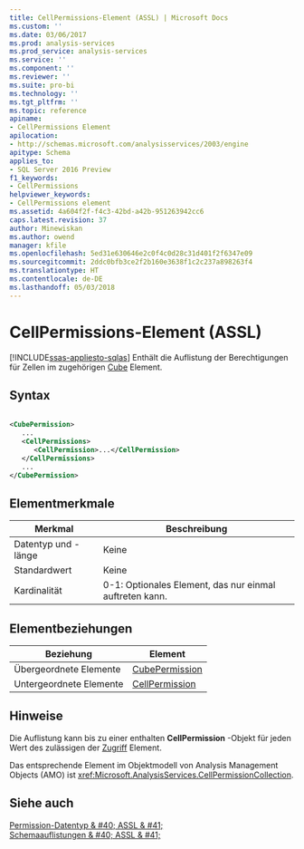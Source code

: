 ```yaml
---
title: CellPermissions-Element (ASSL) | Microsoft Docs
ms.custom: ''
ms.date: 03/06/2017
ms.prod: analysis-services
ms.prod_service: analysis-services
ms.service: ''
ms.component: ''
ms.reviewer: ''
ms.suite: pro-bi
ms.technology: ''
ms.tgt_pltfrm: ''
ms.topic: reference
apiname:
- CellPermissions Element
apilocation:
- http://schemas.microsoft.com/analysisservices/2003/engine
apitype: Schema
applies_to:
- SQL Server 2016 Preview
f1_keywords:
- CellPermissions
helpviewer_keywords:
- CellPermissions element
ms.assetid: 4a604f2f-f4c3-42bd-a42b-951263942cc6
caps.latest.revision: 37
author: Minewiskan
ms.author: owend
manager: kfile
ms.openlocfilehash: 5ed31e630646e2c0f4c0d28c31d401f2f6347e09
ms.sourcegitcommit: 2ddc0bfb3ce2f2b160e3638f1c2c237a898263f4
ms.translationtype: HT
ms.contentlocale: de-DE
ms.lasthandoff: 05/03/2018
---
```

# <a name="cellpermissions-element-assl"></a>CellPermissions-Element (ASSL)
[!INCLUDE[ssas-appliesto-sqlas](../../../includes/ssas-appliesto-sqlas.md)]
  Enthält die Auflistung der Berechtigungen für Zellen im zugehörigen [Cube](../../../analysis-services/scripting/objects/cube-element-assl.md) Element.  
  
## <a name="syntax"></a>Syntax  
  
```xml  
  
<CubePermission>  
   ...  
   <CellPermissions>  
      <CellPermission>...</CellPermission>  
   </CellPermissions>  
   ...  
</CubePermission>  
```  
  
## <a name="element-characteristics"></a>Elementmerkmale  
  
|Merkmal|Beschreibung|  
|--------------------|-----------------|  
|Datentyp und -länge|Keine|  
|Standardwert|Keine|  
|Kardinalität|0-1: Optionales Element, das nur einmal auftreten kann.|  
  
## <a name="element-relationships"></a>Elementbeziehungen  
  
|Beziehung|Element|  
|------------------|-------------|  
|Übergeordnete Elemente|[CubePermission](../../../analysis-services/scripting/objects/cubepermission-element-assl.md)|  
|Untergeordnete Elemente|[CellPermission](../../../analysis-services/scripting/objects/cellpermission-element-assl.md)|  
  
## <a name="remarks"></a>Hinweise  
 Die Auflistung kann bis zu einer enthalten **CellPermission** -Objekt für jeden Wert des zulässigen der [Zugriff](../../../analysis-services/scripting/properties/access-element-assl.md) Element.  
  
 Das entsprechende Element im Objektmodell von Analysis Management Objects (AMO) ist <xref:Microsoft.AnalysisServices.CellPermissionCollection>.  
  
## <a name="see-also"></a>Siehe auch  
 [Permission-Datentyp & #40; ASSL & #41;](../../../analysis-services/scripting/data-type/permission-data-type-assl.md)   
 [Schemaauflistungen & #40; ASSL & #41;](../../../analysis-services/scripting/collections/collections-assl.md)  
  
  
